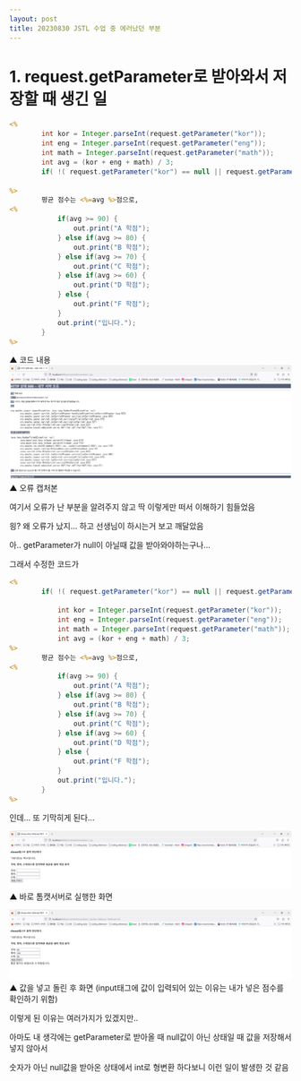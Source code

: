 ```yaml
---
layout: post
title: 20230830 JSTL 수업 중 에러났던 부분
---
```


# 1. request.getParameter로 받아와서 저장할 때 생긴 일

```JSP
<%
		int kor = Integer.parseInt(request.getParameter("kor"));
		int eng = Integer.parseInt(request.getParameter("eng"));
		int math = Integer.parseInt(request.getParameter("math"));
		int avg = (kor + eng + math) / 3;
		if( !( request.getParameter("kor") == null || request.getParameter("eng") == null || request.getParameter("math") == null ) ) {
		
%>		
		평균 점수는 <%=avg %>점으로, 
<%		
			if(avg >= 90) {
				out.print("A 학점");
			} else if(avg >= 80) {
				out.print("B 학점");
			} else if(avg >= 70) {
				out.print("C 학점");
			} else if(avg >= 60) {
				out.print("D 학점");
			} else {
				out.print("F 학점");
			}
			out.print("입니다.");
		}
%>	
```
▲ 코드 내용
![NumberFormatException:null](/images/nfe.png)
▲ 오류 캡처본

여기서 오류가 난 부분을 알려주지 않고 딱 이렇게만 떠서 이해하기 힘들었음

읭? 왜 오류가 났지... 하고 선생님이 하시는거 보고 깨달았음

아.. getParameter가 null이 아닐때 값을 받아와야하는구나...

그래서 수정한 코드가 
```JSP
<%
		if( !( request.getParameter("kor") == null || request.getParameter("eng") == null || request.getParameter("math") == null ) ) {
		
			int kor = Integer.parseInt(request.getParameter("kor"));
			int eng = Integer.parseInt(request.getParameter("eng"));
			int math = Integer.parseInt(request.getParameter("math"));
			int avg = (kor + eng + math) / 3;
%>		
		평균 점수는 <%=avg %>점으로, 
<%		
			if(avg >= 90) {
				out.print("A 학점");
			} else if(avg >= 80) {
				out.print("B 학점");
			} else if(avg >= 70) {
				out.print("C 학점");
			} else if(avg >= 60) {
				out.print("D 학점");
			} else {
				out.print("F 학점");
			}
			out.print("입니다.");
		}
%>	
```
인데... 또 기막히게 된다...

![값 넣지 않고 캡쳐](/images/nfe_2.png)
▲ 바로 톰캣서버로 실행한 화면

![값 넣고 캡쳐](/images/nfe_3.png)
▲ 값을 넣고 돌린 후 화면 (input태그에 값이 입력되어 있는 이유는 내가 넣은 점수를 확인하기 위함) 

이렇게 된 이유는 여러가지가 있겠지만..

아마도 내 생각에는 getParameter로 받아올 때 null값이 아닌 상태일 때 값을 저장해서 넣지 않아서 

숫자가 아닌 null값을 받아온 상태에서 int로 형변환 하다보니 이런 일이 발생한 것 같음
